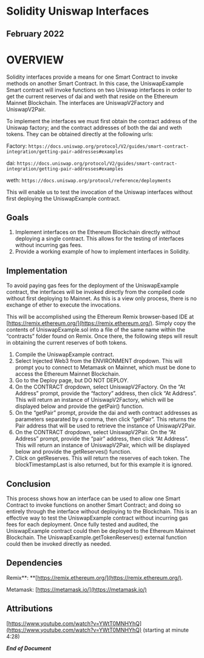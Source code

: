 # Solidity Uniswap Interfaces


## **February 2022**


# OVERVIEW

Solidity interfaces provide a means for one Smart Contract to invoke methods on another Smart Contract. In this case, the UniswapExample Smart contract will invoke functions on two Uniswap interfaces in order to get the current reserves of dai and weth that reside on the Ethereum Mainnet Blockchain. The interfaces are UniswapV2Factory and UniswapV2Pair.

To implement the interfaces we must first obtain the contract address of the Uniswap factory; and the contract addresses of both the dai and weth tokens. They can be obtained directly at the following urls:

Factory: `https://docs.uniswap.org/protocol/V2/guides/smart-contract-integration/getting-pair-addresses#examples`

dai: `https://docs.uniswap.org/protocol/V2/guides/smart-contract-integration/getting-pair-addresses#examples`

weth: `https://docs.uniswap.org/protocol/reference/deployments`

This will enable us to test the invocation of the Uniswap interfaces without first deploying the UniswapExample contract. 


## Goals



1. Implement interfaces on the Ethereum Blockchain directly without deploying a single contract. This allows for the testing of interfaces without incurring gas fees.
2. Provide a working example of how to implement interfaces in Solidity.


## Implementation

To avoid paying gas fees for the deployment of the UniswapExample contract, the interfaces will be invoked directly from the compiled code without first deploying to Mainnet. As this is a view only process, there is no exchange of ether to execute the invocations.

This will be accomplished using the Ethereum Remix browser-based IDE at [https://remix.ethereum.org/](https://remix.ethereum.org/). Simply copy the contents of UniswapExample.sol into a file of the same name within the “contracts” folder found on Remix. Once there, the following steps will result in obtaining the current reserves of both tokens.



1. Compile the UniswapExample contract.
2. Select Injected Web3 from the ENVIRONMENT dropdown. This will prompt you to connect to Metamask on Mainnet, which must be done to access the Ethereum Mainnet Blockchain.
3. Go to the Deploy page, but DO NOT DEPLOY.
4. On the CONTRACT dropdown, select UniswapV2Factory. On the “At Address” prompt, provide the “factory” address, then click “At Address”. This will return an instance of UniswapV2Factory, which will be displayed below and provide the getPair() function.
5. On the “getPair” prompt, provide the dai and weth contract addresses as parameters separated by a comma, then click “getPair”. This returns the Pair address that will be used to retrieve the instance of UniswapV2Pair.
6. On the CONTRACT dropdown, select UniswapV2Pair. On the “At Address” prompt, provide the “pair” address, then click “At Address”. This will return an instance of UniswapV2Pair, which will be displayed below and provide the getReserves() function.
7. Click on getReserves. This will return the reserves of each token. The blockTimestampLast is also returned, but for this example it is ignored.


## Conclusion

This process shows how an interface can be used to allow one Smart Contract to invoke functions on another Smart Contract; and doing so entirely through the interface without deploying to the Blockchain. This is an effective way to test the UniswapExample contract without incurring gas fees for each deployment. Once fully tested and audited, the UniswapExample contract could then be deployed to the Ethereum Mainnet Blockchain. The UniswapExample.getTokenReserves() external function could then be invoked directly as needed.


## Dependencies

Remix**: **[https://remix.ethereum.org/](https://remix.ethereum.org/).

Metamask: [https://metamask.io/](https://metamask.io/)


## Attributions

[https://www.youtube.com/watch?v=YWtT0MNHYhQ](https://www.youtube.com/watch?v=YWtT0MNHYhQ) (starting at minute 4:28)

**_End of Document_**
